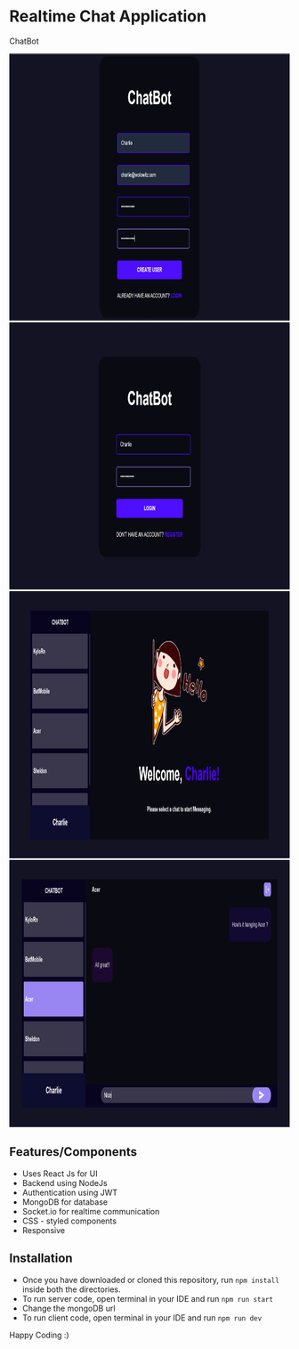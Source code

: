 # Realtime Chat Application
ChatBot

<img src="https://github.com/KyloRen04/ChatApp/blob/main/Register%20Page.png" width=920 height=480>
<img src="https://github.com/KyloRen04/ChatApp/blob/main/Login%20Page.png" width=920 height=480>
<img src="https://github.com/KyloRen04/ChatApp/blob/main/Welcome%20Page.png" width=920 height=480>
<img src="https://github.com/KyloRen04/ChatApp/blob/main/Chat%20Page.png" width=920 height=480>

## Features/Components
- Uses React Js for UI
- Backend using NodeJs
- Authentication using JWT
- MongoDB for database 
- Socket.io for realtime communication
- CSS - styled components
- Responsive

## Installation
- Once you have downloaded or cloned this repository, run `npm install` inside both the directories.
- To run server code, open terminal in your IDE and run `npm run start`  
- Change the mongoDB url
- To run client code, open terminal in your IDE and run `npm run dev`

Happy Coding :)
